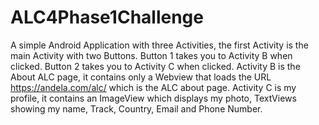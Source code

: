 # ALC4Phase1Challenge
A simple Android Application with three Activities, the first Activity is the main Activity with two Buttons.
Button 1 takes you to Activity B when clicked.
Button 2 takes you to Activity C when clicked.
Activity B is the About ALC page, it contains only a Webview that loads the URL https://andela.com/alc/ which is the ALC about page.
Activity C is my profile, it contains an ImageView which displays my photo, TextViews showing my name, Track, Country, Email and Phone
Number.
